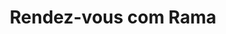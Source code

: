 ---
Numero: 317
title: Rendez-vous com Rama
Autor: Arthur C Clarke
Co-autor: 
Ano-de-Publicacao: 1983
Titulo-original: Rendez-vous With Rama
Tradutor: Eurico da Fonseca
Co-tradutor: 
Ano-de-edicao: 1972
alias: Arthur-C-Clarke
Autor2-alias: 
Tradutor1-alias: Eurico-da-Fonseca
Tradutor2-alias: 
Titulo-link: 317-Rendez-vous-com-Rama
Capa: António Pedro
pags: 202
Capa-link: Antonio-Pedro
---